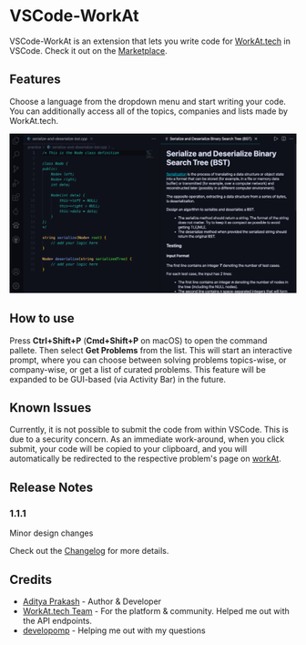 # VSCode-WorkAt

VSCode-WorkAt is an extension that lets you write code for [WorkAt.tech](https://workat.tech) in VSCode. Check it out on the [Marketplace](https://marketplace.visualstudio.com/items?itemName=AdityaPrakash.vscode-workat).

## Features

Choose a language from the dropdown menu and start writing your code. You can additionally access all of the topics, companies and lists made by WorkAt.tech.

<img src="res/problem.png" alt="problem" style="width:600px;"/>

## How to use

Press **Ctrl+Shift+P** (**Cmd+Shift+P** on macOS) to open the command pallete. Then select **Get Problems** from the list. This will start an interactive prompt, where you can choose between solving problems topics-wise, or company-wise, or get a list of curated problems. This feature will be expanded to be GUI-based (via Activity Bar) in the future.

## Known Issues

Currently, it is not possible to submit the code from within VSCode. This is due to a security concern. As an immediate work-around, when you click submit, your code will be copied to your clipboard, and you will automatically be redirected to the respective problem's page on [workAt](https://workat.tech).

## Release Notes

### 1.1.1

Minor design changes

Check out the [Changelog](CHANGELOG.md) for more details.

## Credits

- [Aditya Prakash](https://adityaprakash.tech) - Author & Developer
- [WorkAt.tech Team](https://workat.tech) - For the platform & community. Helped me out with the API endpoints.
- [developomp](https://github.com/developomp) - Helping me out with my questions